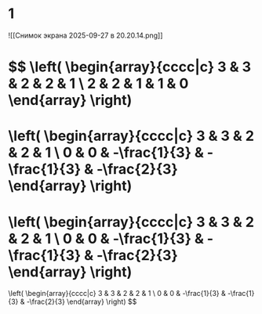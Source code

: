 # 1
![[Снимок экрана 2025-09-27 в 20.20.14.png]]


$$
\left(
	\begin{array}{cccc|c}
	3 & 3 & 2 & 2 & 1 \\
	2 & 2 & 1 & 1 & 0
	\end{array}
\right) 
= 
\left(
	\begin{array}{cccc|c}
	3 & 3 & 2 & 2 & 1 \\
	0 & 0 & -\frac{1}{3} & -\frac{1}{3} & -\frac{2}{3}
	\end{array}
\right) 
=
\left(
	\begin{array}{cccc|c}
	3 & 3 & 2 & 2 & 1 \\
	0 & 0 & -\frac{1}{3} & -\frac{1}{3} & -\frac{2}{3}
	\end{array}
\right) 
=
\left(
	\begin{array}{cccc|c}
	3 & 3 & 2 & 2 & 1 \\
	0 & 0 & -\frac{1}{3} & -\frac{1}{3} & -\frac{2}{3}
	\end{array}
\right) 
$$